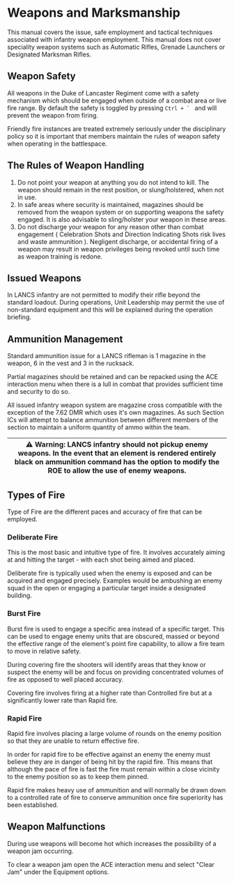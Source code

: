# Weapons and Marksmanship
This manual covers the issue, safe employment and tactical techniques associated with infantry weapon employment. This manual does not cover speciality weapon systems such as Automatic Rifles, Grenade Launchers or Designated Marksman Rifles.

## Weapon Safety
All weapons in the Duke of Lancaster Regiment come with a safety mechanism which should be engaged when outside of a combat area or live fire range. By default the safety is toggled by pressing ``Ctrl + ` `` and will prevent the weapon from firing.

Friendly fire instances are treated extremely seriously under the disciplinary policy so it is important that members maintain the rules of weapon safety when operating in the battlespace.

## The Rules of Weapon Handling
1. Do not point your weapon at anything you do not intend to kill. The weapon should remain in the rest position, or slung/holstered, when not in use.
2. In safe areas where security is maintained, magazines should be removed from the weapon system or on supporting weapons the safety engaged. It is also advisable to sling/holster your weapon in these areas.
3. Do not discharge your weapon for any reason other than combat engagement ( Celebration Shots and Direction Indicating Shots risk lives and waste ammunition ). Negligent discharge, or accidental firing of a weapon may result in weapon privileges being revoked until such time as weapon training is redone.

## Issued Weapons
In LANCS infantry are not permitted to modify their rifle beyond the standard loadout. During operations, Unit Leadership may permit the use of non-standard equipment and this will be explained during the operation briefing.

## Ammunition Management
Standard ammunition issue for a LANCS rifleman is 1 magazine in the weapon, 6 in the vest and 3 in the rucksack.

Partial magazines should be retained and can be repacked using the ACE interaction menu when there is a lull in combat that provides sufficient time and security to do so.

All issued infantry weapon system are magazine cross compatible with the exception of the 7.62 DMR which uses it's own magazines. As such Section ICs will attempt to balance ammunition between different members of the section to maintain a uniform quantity of ammo within the team.

| :warning: **Warning**: LANCS infantry should not pickup enemy weapons. In the event that an element is rendered entirely black on ammunition command has the option to modify the ROE to allow the use of enemy weapons. |
| --- |

## Types of Fire
Type of Fire are the different paces and accuracy of fire that can be employed.

### Deliberate Fire
This is the most basic and intuitive type of fire. It involves accurately aiming at and hitting the target - with each shot being aimed and placed.

Deliberate fire is typically used when the enemy is exposed and can be acquired and engaged precisely. Examples would be ambushing an enemy squad in the open or engaging a particular target inside a designated building.

### Burst Fire
Burst fire is used to engage a specific area instead of a specific target. This can be used to engage enemy units that are obscured, massed or beyond the effective range of the element's point fire capability, to allow a fire team to move in relative safety.

During covering fire the shooters will identify areas that they know or suspect the enemy will be and focus on providing concentrated volumes of fire as opposed to well placed accuracy.

Covering fire involves firing at a higher rate than Controlled fire but at a significantly lower rate than Rapid fire.

###  Rapid Fire
Rapid fire involves placing a large volume of rounds on the enemy position so that they are unable to return effective fire.

In order for rapid fire to be effective against an enemy the enemy must believe they are in danger of being hit by the rapid fire. This means that although the pace of fire is fast the fire must remain within a close vicinity to the enemy position so as to keep them pinned.

Rapid fire makes heavy use of ammunition and will normally be drawn down to a controlled rate of fire to conserve ammunition once fire superiority has been established.

## Weapon Malfunctions
During use weapons will become hot which increases the possibility of a weapon jam occurring.

To clear a weapon jam open the ACE interaction menu and select "Clear Jam" under the Equipment options.
